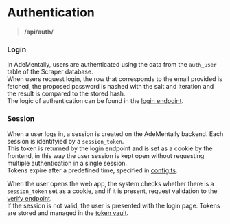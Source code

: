 # Authentication

> **/api/auth/**

### Login

In AdeMentally, users are authenticated using the data from the `auth_user` table of the Scraper database.  
When users request login, the row that corresponds to the email provided is fetched, the proposed password is hashed with the salt and iteration and the result is compared to the stored hash.  
The logic of authentication can be found in the [login endpoint](/server/api/auth/login.ts).

### Session

When a user logs in, a session is created on the AdeMentally backend. Each session is identifyied by a `session_token`.  
This token is returned by the login endpoint and is set as a cookie by the frontend, in this way the user session is kept open without requesting multiple authentication in a single session.  
Tokens expire after a predefined time, specified in [config.ts](/server/src/config/config.ts).

When the user opens the web app, the system checks whether there is a `session_token` set as a cookie, and if it is present, request validation to the [verify endpoint](/server/api/auth/verify.ts).  
If the session is not valid, the user is presented with the login page.
Tokens are stored and managed in the [token vault](/server/src/token_vault.ts).
